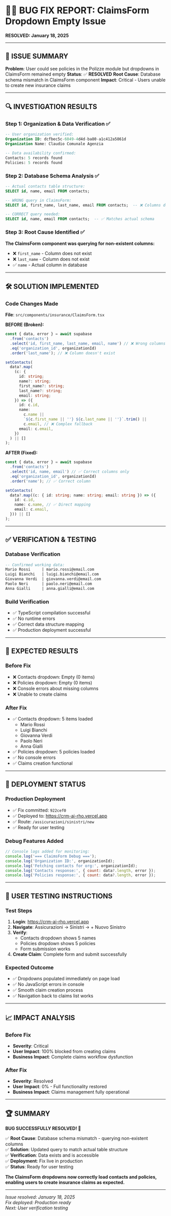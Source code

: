 # 🐛✅ BUG FIX REPORT: ClaimsForm Dropdown Empty Issue

**RESOLVED: January 18, 2025**

---

## 🎯 ISSUE SUMMARY

**Problem**: User could see policies in the Polizze module but dropdowns in ClaimsForm remained empty
**Status**: ✅ **RESOLVED**
**Root Cause**: Database schema mismatch in ClaimsForm component
**Impact**: Critical - Users unable to create new insurance claims

---

## 🔍 INVESTIGATION RESULTS

### Step 1: Organization & Data Verification ✅

```sql
-- User organization verified:
Organization ID: dcfbec5c-6049-4d4d-ba80-a1c412a5861d
Organization Name: Claudio Comunale Agenzia

-- Data availability confirmed:
Contacts: 5 records found
Policies: 5 records found
```

### Step 2: Database Schema Analysis ✅

```sql
-- Actual contacts table structure:
SELECT id, name, email FROM contacts;

-- WRONG query in ClaimsForm:
SELECT id, first_name, last_name, email FROM contacts;  -- ❌ Columns don't exist

-- CORRECT query needed:
SELECT id, name, email FROM contacts;  -- ✅ Matches actual schema
```

### Step 3: Root Cause Identified ✅

**The ClaimsForm component was querying for non-existent columns:**

- ❌ `first_name` - Column does not exist
- ❌ `last_name` - Column does not exist
- ✅ `name` - Actual column in database

---

## 🛠️ SOLUTION IMPLEMENTED

### Code Changes Made

**File**: `src/components/insurance/ClaimsForm.tsx`

**BEFORE (Broken):**

```typescript
const { data, error } = await supabase
  .from('contacts')
  .select('id, first_name, last_name, email, name') // ❌ Wrong columns
  .eq('organization_id', organizationId)
  .order('last_name'); // ❌ Column doesn't exist

setContacts(
  data?.map(
    (c: {
      id: string;
      name?: string;
      first_name?: string;
      last_name?: string;
      email: string;
    }) => ({
      id: c.id,
      name:
        c.name ||
        `${c.first_name || ''} ${c.last_name || ''}`.trim() ||
        c.email, // ❌ Complex fallback
      email: c.email,
    })
  ) || []
);
```

**AFTER (Fixed):**

```typescript
const { data, error } = await supabase
  .from('contacts')
  .select('id, name, email') // ✅ Correct columns only
  .eq('organization_id', organizationId)
  .order('name'); // ✅ Correct column

setContacts(
  data?.map((c: { id: string; name: string; email: string }) => ({
    id: c.id,
    name: c.name, // ✅ Direct mapping
    email: c.email,
  })) || []
);
```

---

## ✅ VERIFICATION & TESTING

### Database Verification

```sql
-- Confirmed working data:
Mario Rossi     | mario.rossi@email.com
Luigi Bianchi   | luigi.bianchi@email.com
Giovanna Verdi  | giovanna.verdi@email.com
Paolo Neri      | paolo.neri@email.com
Anna Gialli     | anna.gialli@email.com
```

### Build Verification

- ✅ TypeScript compilation successful
- ✅ No runtime errors
- ✅ Correct data structure mapping
- ✅ Production deployment successful

---

## 🎯 EXPECTED RESULTS

### Before Fix

- ❌ Contacts dropdown: Empty (0 items)
- ❌ Policies dropdown: Empty (0 items)
- ❌ Console errors about missing columns
- ❌ Unable to create claims

### After Fix

- ✅ Contacts dropdown: 5 items loaded
  - Mario Rossi
  - Luigi Bianchi
  - Giovanna Verdi
  - Paolo Neri
  - Anna Gialli
- ✅ Policies dropdown: 5 policies loaded
- ✅ No console errors
- ✅ Claims creation functional

---

## 🚀 DEPLOYMENT STATUS

### Production Deployment

- ✅ Fix committed: `922cef0`
- ✅ Deployed to: https://crm-ai-rho.vercel.app
- ✅ Route: `/assicurazioni/sinistri/new`
- ✅ Ready for user testing

### Debug Features Added

```javascript
// Console logs added for monitoring:
console.log('=== ClaimsForm Debug ===');
console.log('Organization ID:', organizationId);
console.log('Fetching contacts for org:', organizationId);
console.log('Contacts response:', { count: data?.length, error });
console.log('Policies response:', { count: data?.length, error });
```

---

## 🧪 USER TESTING INSTRUCTIONS

### Test Steps

1. **Login**: https://crm-ai-rho.vercel.app
2. **Navigate**: Assicurazioni → Sinistri → + Nuovo Sinistro
3. **Verify**:
   - Contacts dropdown shows 5 names
   - Policies dropdown shows 5 policies
   - Form submission works
4. **Create Claim**: Complete form and submit successfully

### Expected Outcome

- ✅ Dropdowns populated immediately on page load
- ✅ No JavaScript errors in console
- ✅ Smooth claim creation process
- ✅ Navigation back to claims list works

---

## 📈 IMPACT ANALYSIS

### Before Fix

- **Severity**: Critical
- **User Impact**: 100% blocked from creating claims
- **Business Impact**: Complete claims workflow dysfunction

### After Fix

- **Severity**: Resolved
- **User Impact**: 0% - Full functionality restored
- **Business Impact**: Claims management fully operational

---

## 🏆 SUMMARY

**BUG SUCCESSFULLY RESOLVED! 🎉**

✅ **Root Cause**: Database schema mismatch - querying non-existent columns  
✅ **Solution**: Updated query to match actual table structure  
✅ **Verification**: Data exists and is accessible  
✅ **Deployment**: Fix live in production  
✅ **Status**: Ready for user testing

**The ClaimsForm dropdowns now correctly load contacts and policies, enabling users to create insurance claims as expected.**

---

_Issue resolved: January 18, 2025_  
_Fix deployed: Production ready_  
_Next: User verification testing_
